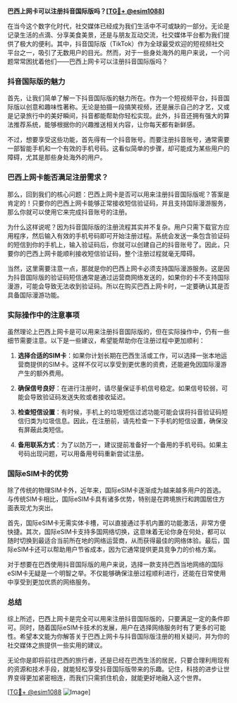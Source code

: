 **巴西上网卡可以注册抖音国际版吗？[[TG💪+ @esim1088](https://t.me/s/esim1088)]**

在当今这个数字化时代，社交媒体已经成为我们生活中不可或缺的一部分。无论是记录生活的点滴、分享美食美景，还是与朋友互动交流，社交媒体平台都为我们提供了极大的便利。其中，抖音国际版（TikTok）作为全球最受欢迎的短视频社交平台之一，吸引了无数用户的目光。然而，对于一些身处海外的用户来说，一个问题常常困扰着他们——巴西上网卡可以注册抖音国际版吗？

### 抖音国际版的魅力

首先，让我们简单了解一下抖音国际版的魅力所在。作为一个短视频平台，抖音国际版以创意和趣味性著称。无论是拍摄一段搞笑视频，还是展示自己的才艺，又或是记录旅行中的美好瞬间，抖音都能帮助你轻松实现。此外，抖音还拥有强大的算法推荐系统，能够根据你的兴趣推送相关内容，让你每天都有新鲜感。

不过，想要享受这些功能，首先得有一个抖音账号。而要注册抖音账号，通常需要一部智能手机和一个有效的手机号码。这看似简单的步骤，却可能成为某些用户的障碍，尤其是那些身处海外的用户。

### 巴西上网卡能否满足注册需求？

那么，回到我们的核心问题：巴西上网卡是否可以用来注册抖音国际版呢？答案是肯定的！只要你的巴西上网卡能够正常接收短信验证码，并且支持国际漫游服务，那么你就可以使用它来完成抖音账号的注册。

为什么这样说呢？因为抖音国际版的注册流程其实并不复杂。用户只需下载官方应用程序，然后输入有效的手机号码即可开始注册过程。系统会发送一条包含验证码的短信到你的手机上，输入验证码后，你就可以创建自己的抖音账号了。因此，只要你的巴西上网卡能顺利接收短信验证码，整个注册过程就毫无障碍。

当然，这里需要注意一点，那就是你的巴西上网卡必须支持国际漫游服务。这是因为抖音国际版的验证码短信通常是通过运营商网络发送的，如果你的卡不支持国际漫游，可能会导致无法收到验证码。所以在购买巴西上网卡时，一定要确认其是否具备国际漫游功能。

### 实际操作中的注意事项

虽然理论上巴西上网卡是可以用来注册抖音国际版的，但在实际操作中，仍有一些细节需要注意。以下是一些建议，希望能帮助你在注册过程中更加顺利：

1. **选择合适的SIM卡**：如果你计划长期在巴西生活或工作，可以选择一张本地运营商提供的SIM卡。这样不仅可以享受到更优惠的资费，还能避免因国际漫游产生的额外费用。

2. **确保信号良好**：在进行注册时，请尽量保证手机信号稳定。如果信号较弱，可能会导致验证码发送失败或者接收延迟。

3. **检查短信设置**：有时候，手机上的垃圾短信过滤功能可能会误将抖音验证码短信归类为垃圾信息。因此，在注册前，请先检查一下手机的短信设置，确保没有屏蔽此类短信。

4. **备用联系方式**：为了以防万一，建议提前准备好一个备用的手机号码。如果主号码出现问题，可以用备用号码重新尝试注册。

### 国际eSIM卡的优势

除了传统的物理SIM卡外，近年来，国际eSIM卡逐渐成为越来越多用户的首选。与传统SIM卡相比，国际eSIM卡具有诸多优势，特别是在跨境旅行和跨国居住方面表现尤为突出。

首先，国际eSIM卡无需实体卡槽，可以直接通过手机内置的功能激活，非常方便快捷。其次，国际eSIM卡支持多国网络切换，这意味着无论你身在何处，都可以随时切换到最适合当前所在地的网络运营商，从而获得最佳的网络体验。最后，国际eSIM卡还可以帮助用户节省成本，因为它通常提供更具竞争力的价格方案。

对于想要在巴西使用抖音国际版的用户来说，选择一款支持巴西当地网络的国际eSIM卡无疑是一个明智之举。不仅能够确保注册过程顺利进行，还能在日常使用中享受到更加优质的网络服务。

### 总结

综上所述，巴西上网卡是完全可以用来注册抖音国际版的，只要满足一定的条件即可。同时，随着国际eSIM卡技术的发展，用户在选择网络服务时有了更多的可能性。希望本文能为你解答关于巴西上网卡与抖音国际版注册的相关疑问，并为你的社交媒体之旅提供一些实用的建议。

无论你是即将前往巴西的旅行者，还是已经在巴西生活的居民，只要合理利用现有的资源和技术手段，就能轻松享受抖音国际版带来的乐趣。记住，科技的进步让世界变得更加紧密相连，而我们只需抓住机会，就能更好地融入这个世界。

[[TG💪+ @esim1088](https://t.me/s/esim1088) ![Image](https://i.postimg.cc/4NQfJmqS/Snipaste-2025-05-13-00-14-12.png)]